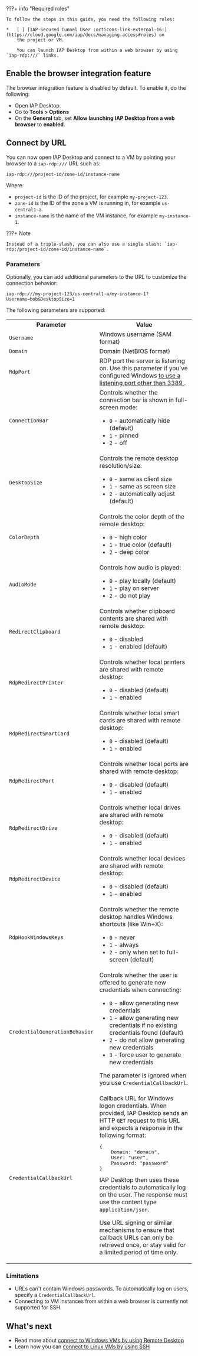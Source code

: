 ???+ info "Required roles"

    To follow the steps in this guide, you need the following roles:
    
    *   [ ] [IAP-Secured Tunnel User :octicons-link-external-16:](https://cloud.google.com/iap/docs/managing-access#roles) on
        the project or VM.
        
        You can launch IAP Desktop from within a web browser by using `iap-rdp:///` links. 

## Enable the browser integration feature

The browser integration feature is disabled by default. To enable it, do the following:

*   Open IAP Desktop.
*   Go to **Tools > Options**
*   On the **General** tab, set **Allow launching IAP Desktop from a web browser** to **enabled**.


## Connect by URL

You can now open IAP Desktop and connect to a VM by pointing your browser to a `iap-rdp:///` URL
such as:

```
iap-rdp:///project-id/zone-id/instance-name
```

Where:

* `project-id` is the ID of the project, for example `my-project-123`.
* `zone-id` is the ID of the zone a VM is running in, for example `us-central1-a`.
* `instance-name` is the name of the VM instance, for example `my-instance-1`.

???+ Note

    Instead of a triple-slash, you can also use a single slash: `iap-rdp:/project-id/zone-id/instance-name`.

### Parameters

Optionally, you can add additional parameters to the URL to customize the connection behavior:

```
iap-rdp:///my-project-123/us-central1-a/my-instance-1?Username=bob&DesktopSize=1
```

The following parameters are supported:

<table>
<tr>
    <th>Parameter</th>
    <th>Value</th>
</tr>
<tr>
    <td><code>Username</code></td>
    <td>Windows username (SAM format)</td>
</tr>
<tr>
    <td><code>Domain</code></td>
    <td>Domain (NetBIOS format)</td>
</tr>
<tr>
    <td><code>RdpPort</code></td>
    <td>RDP port the server is listening on. Use this parameter if you've configured Windows <a href='https://docs.microsoft.com/en-us/windows-server/remote/remote-desktop-services/clients/change-listening-port'>to use a listening port other than 3389 </a>.
    </td>
</tr>
<tr>
    <td><code>ConnectionBar</code></td>
    <td>Controls whether the connection bar is shown in full-screen mode:
        <ul>
            <li><code>0</code> - automatically hide (default)</li>
            <li><code>1</code> - pinned</li>
            <li><code>2</code> - off</li>
        </ul>
    </td>
</tr>
<tr>
    <td><code>DesktopSize</code></td>
    <td>Controls the remote desktop resolution/size:
        <ul>
            <li><code>0</code> - same as client size</li>
            <li><code>1</code> - same as screen size</li>
            <li><code>2</code> - automatically adjust (default)</li>
        </ul>
    </td>
</tr>
<tr>
    <td><code>ColorDepth</code></td>
    <td>Controls the color depth of the remote desktop:
        <ul>
            <li><code>0</code> - high color</li>
            <li><code>1</code> - true color (default)</li>
            <li><code>2</code> - deep color</li>
        </ul>
    </td>
</tr>
<tr>
    <td><code>AudioMode</code></td>
    <td>Controls how audio is played:
        <ul>
            <li><code>0</code> - play locally (default)</li>
            <li><code>1</code> - play on server</li>
            <li><code>2</code> - do not play</li>
        </ul>
    </td>
</tr>
<tr>
    <td><code>RedirectClipboard</code></td>
    <td>Controls whether clipboard contents are shared with remote desktop:
        <ul>
            <li><code>0</code> - disabled</li>
            <li><code>1</code> - enabled (default)</li>
        </ul>
    </td>
</tr>
<tr>
    <td><code>RdpRedirectPrinter</code></td>
    <td>Controls whether local printers are shared with remote desktop:
        <ul>
            <li><code>0</code> - disabled (default)</li>
            <li><code>1</code> - enabled</li>
        </ul>
    </td>
</tr>
<tr>
    <td><code>RdpRedirectSmartCard</code></td>
    <td>Controls whether local smart cards are shared with remote desktop:
        <ul>
            <li><code>0</code> - disabled (default)</li>
            <li><code>1</code> - enabled</li>
        </ul>
    </td>
</tr>
<tr>
    <td><code>RdpRedirectPort</code></td>
    <td>Controls whether local ports are shared with remote desktop:
        <ul>
            <li><code>0</code> - disabled (default)</li>
            <li><code>1</code> - enabled</li>
        </ul>
    </td>
</tr>
<tr>
    <td><code>RdpRedirectDrive</code></td>
    <td>Controls whether local drives are shared with remote desktop:
        <ul>
            <li><code>0</code> - disabled (default)</li>
            <li><code>1</code> - enabled</li>
        </ul>
    </td>
</tr>
<tr>
    <td><code>RdpRedirectDevice</code></td>
    <td>Controls whether local devices are shared with remote desktop:
        <ul>
            <li><code>0</code> - disabled (default)</li>
            <li><code>1</code> - enabled</li>
        </ul>
    </td>
</tr>
<tr>
    <td><code>RdpHookWindowsKeys</code></td>
    <td>Controls whether the remote desktop handles Windows shortcuts (like Win+X):
        <ul>
            <li><code>0</code> - never</li>
            <li><code>1</code> - always</li>
            <li><code>2</code> - only when set to full-screen (default)</li>
        </ul>
    </td>
</tr>
<tr>
    <td><code>CredentialGenerationBehavior</code></td>
    <td>Controls whether the user is offered to generate new credentials when connecting:
        <ul>
            <li><code>0</code> - allow generating new credentials</li>
            <li><code>1</code> - allow generating new credentials if no existing credentials found (default)</li>
            <li><code>2</code> - do not allow generating new credentials</li>
            <li><code>3</code> - force user to generate new credentials</li>
        </ul>

   The parameter is ignored when you use <code>CredentialCallbackUrl</code>.
    </td>
</tr>
<tr>
    <td><code>CredentialCallbackUrl</code></td>
    <td>Callback URL for Windows logon credentials. When provided, IAP Desktop sends an HTTP 
        <code>GET</code> request to this URL and expects a response in the following format:
        <pre>
{
    Domain: "domain",
    User: "user",
    Password: "password"
}</pre>
        IAP Desktop then uses these credentials to automatically log on the user.
       The response must use the content type <code>application/json</code>.

Use URL signing or similar mechanisms to ensure that callback URLs can only be retrieved
once, or stay valid for a limited period of time only.
    </td>
</tr>
</table>

### Limitations

* URLs can't contain Windows passwords. To automatically log on users, specify a `CredentialCallbackUrl`.
* Connecting to VM instances from within a web browser is currently not supported for SSH.

## What's next

*   Read more about [connect to Windows VMs by using Remote Desktop](connect-windows.md)
*   Learn how you can [connect to Linux VMs by using SSH](connect-linux.md)
